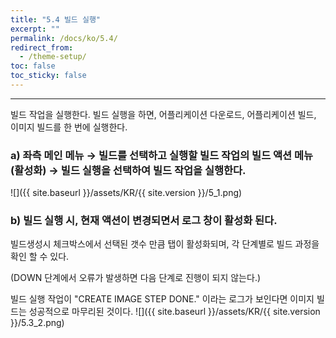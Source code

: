 ```yaml
---
title: "5.4 빌드 실행"
excerpt: ""
permalink: /docs/ko/5.4/
redirect_from:
  - /theme-setup/
toc: false
toc_sticky: false
---
```


---
빌드 작업을 실행한다. 빌드 실행을 하면, 어플리케이션 다운로드, 어플리케이션 빌드, 이미지 빌드를 한 번에 실행한다.

### a\) 좌측 메인 메뉴 → 빌드를 선택하고 실행할 빌드 작업의 빌드 액션 메뉴\(활성화\) → 빌드 실행을 선택하여 빌드 작업을 실행한다.
![]({{ site.baseurl }}/assets/KR/{{ site.version }}/5_1.png)

### b\) 빌드 실행 시, 현재 액션이 변경되면서 로그 창이 활성화 된다.

빌드생성시 체크박스에서 선택된  갯수 만큼 탭이 활성화되며, 각 단계별로 빌드 과정을 확인 할 수 있다.

\(DOWN 단계에서 오류가 발생하면 다음 단계로 진행이 되지 않는다.\)

빌드 실행 작업이 "CREATE IMAGE STEP DONE." 이라는 로그가 보인다면 이미지 빌드는 성공적으로 마무리된 것이다.
![]({{ site.baseurl }}/assets/KR/{{ site.version }}/5.3_2.png)
